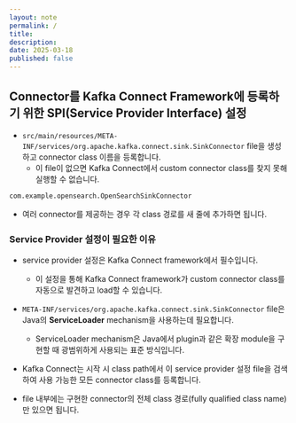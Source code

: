 ```yaml
---
layout: note
permalink: /
title: 
description: 
date: 2025-03-18
published: false
---
```



## Connector를 Kafka Connect Framework에 등록하기 위한 SPI(Service Provider Interface) 설정

- `src/main/resources/META-INF/services/org.apache.kafka.connect.sink.SinkConnector` file을 생성하고 connector class 이름을 등록합니다.
    - 이 file이 없으면 Kafka Connect에서 custom connector class를 찾지 못해 실행할 수 없습니다.

```txt
com.example.opensearch.OpenSearchSinkConnector
```

- 여러 connector를 제공하는 경우 각 class 경로를 새 줄에 추가하면 됩니다.


### Service Provider 설정이 필요한 이유

- service provider 설정은 Kafka Connect framework에서 필수입니다.
    - 이 설정을 통해 Kafka Connect framework가 custom connector class를 자동으로 발견하고 load할 수 있습니다.

- `META-INF/services/org.apache.kafka.connect.sink.SinkConnector` file은 Java의 **ServiceLoader** mechanism을 사용하는데 필요합니다.
    - ServiceLoader mechanism은 Java에서 plugin과 같은 확장 module을 구현할 때 광범위하게 사용되는 표준 방식입니다.

- Kafka Connect는 시작 시 class path에서 이 service provider 설정 file을 검색하여 사용 가능한 모든 connector class를 등록합니다.

- file 내부에는 구현한 connector의 전체 class 경로(fully qualified class name)만 있으면 됩니다.

